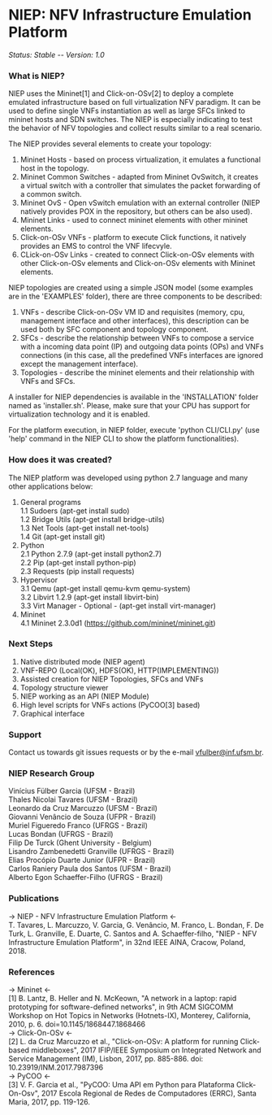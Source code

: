NIEP: NFV Infrastructure Emulation Platform
========================================================

*Status: Stable -- Version: 1.0*

### What is NIEP?

NIEP uses the Mininet[1] and Click-on-OSv[2] to deploy a complete emulated 
infrastructure based on full virtualization NFV paradigm. It can be used to
define single VNFs instantiation as well as large SFCs linked to mininet hosts 
and SDN switches. The NIEP is especially indicating to test the behavior of
NFV topologies and collect results similar to a real scenario.<br/> 

The NIEP provides several elements to create your topology:

1. Mininet Hosts - based on process virtualization, it emulates a functional host in the topology.<br/>
2. Mininet Common Switches - adapted from Mininet OvSwitch, it creates a virtual switch with a controller
that simulates the packet forwarding of a common switch.<br/>
3. Mininet OvS - Open vSwitch emulation with an external controller (NIEP natively provides POX in the repository,
but others can be also used).<br/>
4. Mininet Links - used to connect mininet elements with other mininet elements.<br/>
5. Click-on-OSv VNFs - platform to execute Click functions, it natively provides an EMS to control the VNF lifecvyle.<br/>
6. CLick-on-OSv Links - created to connect Click-on-OSv elements with other Click-on-OSv elements and Click-on-OSv 
elements with Mininet elements.<br/>

NIEP topologies are created using a simple JSON model (some examples are in the 'EXAMPLES' folder), there are three components to be described:

1. VNFs - describe Click-on-OSv VM ID and requisites (memory, cpu, management interface and other interfaces), this description can be used both by SFC component and topology component.<br/>
2. SFCs - describe the relationship between VNFs to compose a service with a incoming data point (IP) and outgoing data points (OPs) and VNFs connections (in this case, all the predefined VNFs interfaces are ignored except the management interface).<br/>
3. Topologies - describe the mininet elements and their relationship with VNFs and SFCs.<br/>

A installer for NIEP dependencies is available in the 'INSTALLATION' folder 
named as 'installer.sh'. Please, make sure that your CPU has support for virtualization
technology and it is enabled. <br/>

For the platform execution, in NIEP folder, execute 'python CLI/CLI.py' (use
'help' command in the NIEP CLI to show the platform functionalities). 

### How does it was created?

The NIEP platform was developed using python 2.7 language and many other
applications below:

1. General programs<br/>
1.1 Sudoers (apt-get install sudo)<br/>
1.2 Bridge Utils (apt-get install bridge-utils)<br/>
1.3 Net Tools (apt-get install net-tools)<br/>
1.4 Git (apt-get install git)<br/>
2. Python<br/>
2.1 Python 2.7.9 (apt-get install python2.7)<br/>
2.2 Pip (apt-get install python-pip)<br/>
2.3 Requests (pip install requests)<br/>
3. Hypervisor<br/>
3.1 Qemu (apt-get install qemu-kvm qemu-system)<br/>
3.2 Libvirt 1.2.9 (apt-get install libvirt-bin)<br/>
3.3 Virt Manager - Optional - (apt-get install virt-manager)<br/>
4. Mininet<br/>
4.1 Mininet 2.3.0d1 (https://github.com/mininet/mininet.git)<br/> 

### Next Steps

1. Native distributed mode (NIEP agent)<br/>
2. VNF-REPO (Local(OK), HDFS(OK), HTTP(IMPLEMENTING))<br/>
3. Assisted creation for NIEP Topologies, SFCs and VNFs<br/>
4. Topology structure viewer<br/>
5. NIEP working as an API (NIEP Module)<br/>
6. High level scripts for VNFs actions (PyCOO[3] based)<br/>
7. Graphical interface

### Support

Contact us towards git issues requests or by the e-mail vfulber@inf.ufsm.br.

### NIEP Research Group

Vinícius Fülber Garcia (UFSM - Brazil)<br/>
Thales Nicolai Tavares (UFSM - Brazil)<br/>
Leonardo da Cruz Marcuzzo (UFSM - Brazil)<br/>
Giovanni Venâncio de Souza (UFPR - Brazil)<br/>
Muriel Figueredo Franco (UFRGS - Brazil)<br/>
Lucas Bondan (UFRGS - Brazil)<br/>
Filip De Turck (Ghent University - Belgium)<br/>
Lisandro Zambenedetti Granville (UFRGS - Brazil)<br/>
Elias Procópio Duarte Junior (UFPR - Brazil)<br/>
Carlos Raniery Paula dos Santos (UFSM - Brazil)<br/>
Alberto Egon Schaeffer-Filho (UFRGS - Brazil)

### Publications

-> NIEP - NFV Infrastructure Emulation Platform <-<br/>
T. Tavares, L. Marcuzzo, V. Garcia, G. Venâncio, M. Franco, L. Bondan, F. De Turk, L. Granville, E. Duarte, C. Santos and A. Schaeffer-filho, "NIEP - NFV Infrastructure Emulation Platform", in 32nd IEEE AINA, Cracow, Poland, 2018.

### References

-> Mininet <-<br/>
[1] B. Lantz, B. Heller and N. McKeown, "A network in a laptop: rapid prototyping for software-defined networks", in 9th ACM SIGCOMM Workshop on Hot Topics in Networks (Hotnets-IX), Monterey, California, 2010, p. 6. doi=10.1145/1868447.1868466
<br/>
-> Click-On-OSv <-<br/>
[2] L. da Cruz Marcuzzo et al., "Click-on-OSv: A platform for running Click-based middleboxes", 2017 IFIP/IEEE Symposium on Integrated Network and Service Management (IM), Lisbon, 2017, pp. 885-886. doi: 10.23919/INM.2017.7987396
<br/>
-> PyCOO <-<br/>
[3] V. F. Garcia et al., "PyCOO: Uma API em Python para Plataforma Click-On-Osv", 2017 Escola Regional de Redes de Computadores (ERRC), Santa Maria, 2017, pp. 119-126. 